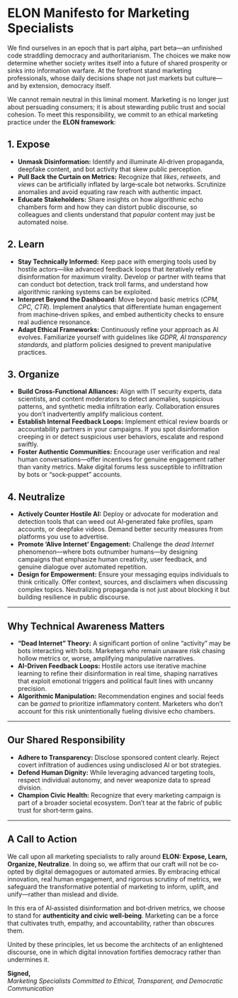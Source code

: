 # ELON Manifesto for Marketing Specialists

We find ourselves in an epoch that is part alpha, part beta—an unfinished code straddling democracy and authoritarianism. The choices we make now determine whether society writes itself into a future of shared prosperity or sinks into information warfare. At the forefront stand marketing professionals, whose daily decisions shape not just markets but culture—and by extension, democracy itself.  

We cannot remain neutral in this liminal moment. Marketing is no longer just about persuading consumers; it is about stewarding public trust and social cohesion. To meet this responsibility, we commit to an ethical marketing practice under the **ELON framework**:  

## 1. Expose  

- **Unmask Disinformation:** Identify and illuminate AI‐driven propaganda, deepfake content, and bot activity that skew public perception.  
- **Pull Back the Curtain on Metrics:** Recognize that *likes*, *retweets*, and *views* can be artificially inflated by large‐scale bot networks. Scrutinize anomalies and avoid equating raw reach with authentic impact.  
- **Educate Stakeholders:** Share insights on how algorithmic echo chambers form and how they can distort public discourse, so colleagues and clients understand that *popular* content may just be automated noise.  

## 2. Learn  

- **Stay Technically Informed:** Keep pace with emerging tools used by hostile actors—like advanced feedback loops that iteratively refine disinformation for maximum virality. Develop or partner with teams that can conduct bot detection, track troll farms, and understand how algorithmic ranking systems can be exploited.  
- **Interpret Beyond the Dashboard:** Move beyond basic metrics (*CPM, CPC, CTR*). Implement analytics that differentiate human engagement from machine‐driven spikes, and embed authenticity checks to ensure real audience resonance.  
- **Adapt Ethical Frameworks:** Continuously refine your approach as AI evolves. Familiarize yourself with guidelines like *GDPR, AI transparency standards,* and platform policies designed to prevent manipulative practices.  

## 3. Organize  

- **Build Cross‐Functional Alliances:** Align with IT security experts, data scientists, and content moderators to detect anomalies, suspicious patterns, and synthetic media infiltration early. Collaboration ensures you don’t inadvertently amplify malicious content.  
- **Establish Internal Feedback Loops:** Implement ethical review boards or accountability partners in your campaigns. If you spot disinformation creeping in or detect suspicious user behaviors, escalate and respond swiftly.  
- **Foster Authentic Communities:** Encourage user verification and real human conversations—offer incentives for genuine engagement rather than vanity metrics. Make digital forums less susceptible to infiltration by bots or “sock‐puppet” accounts.  

## 4. Neutralize  

- **Actively Counter Hostile AI:** Deploy or advocate for moderation and detection tools that can weed out AI‐generated fake profiles, spam accounts, or deepfake videos. Demand better security measures from platforms you use to advertise.  
- **Promote ‘Alive Internet’ Engagement:** Challenge the *dead Internet* phenomenon—where bots outnumber humans—by designing campaigns that emphasize human creativity, user feedback, and genuine dialogue over automated repetition.  
- **Design for Empowerment:** Ensure your messaging equips individuals to think critically. Offer context, sources, and disclaimers when discussing complex topics. Neutralizing propaganda is not just about blocking it but building resilience in public discourse.  

---

## Why Technical Awareness Matters  

- **“Dead Internet” Theory:** A significant portion of online “activity” may be bots interacting with bots. Marketers who remain unaware risk chasing hollow metrics or, worse, amplifying manipulative narratives.
- **AI-Driven Feedback Loops:** Hostile actors use iterative machine learning to refine their disinformation in real time, shaping narratives that exploit emotional triggers and political fault lines with uncanny precision.
- **Algorithmic Manipulation:** Recommendation engines and social feeds can be *gamed* to prioritize inflammatory content. Marketers who don’t account for this risk unintentionally fueling divisive echo chambers.

---

## Our Shared Responsibility  

- **Adhere to Transparency:** Disclose sponsored content clearly. Reject covert infiltration of audiences using undisclosed AI or bot strategies.  
- **Defend Human Dignity:** While leveraging advanced targeting tools, respect individual autonomy, and never weaponize data to spread division.  
- **Champion Civic Health:** Recognize that every marketing campaign is part of a broader societal ecosystem. Don’t tear at the fabric of public trust for short‐term gains.  

---

## A Call to Action  

We call upon all marketing specialists to rally around **ELON: Expose, Learn, Organize, Neutralize**. In doing so, we affirm that our craft will not be co‐opted by digital demagogues or automated armies. By embracing ethical innovation, real human engagement, and rigorous scrutiny of metrics, we safeguard the transformative potential of marketing to inform, uplift, and unify—rather than mislead and divide.  

In this era of AI‐assisted disinformation and bot‐driven metrics, we choose to stand for **authenticity and civic well‐being**. Marketing can be a force that cultivates truth, empathy, and accountability, rather than obscures them.  

United by these principles, let us become the architects of an enlightened discourse, one in which digital innovation fortifies democracy rather than undermines it.  

**Signed,**  
*Marketing Specialists Committed to Ethical, Transparent, and Democratic Communication*  
